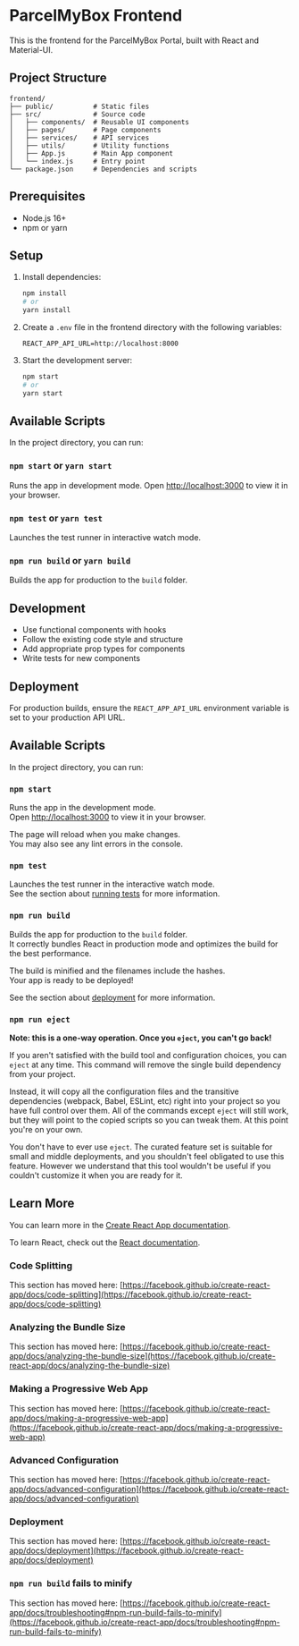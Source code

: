 # ParcelMyBox Frontend

This is the frontend for the ParcelMyBox Portal, built with React and Material-UI.

## Project Structure

```
frontend/
├── public/          # Static files
├── src/             # Source code
│   ├── components/  # Reusable UI components
│   ├── pages/       # Page components
│   ├── services/    # API services
│   ├── utils/       # Utility functions
│   ├── App.js       # Main App component
│   └── index.js     # Entry point
└── package.json     # Dependencies and scripts
```

## Prerequisites

- Node.js 16+
- npm or yarn

## Setup

1. Install dependencies:
   ```bash
   npm install
   # or
   yarn install
   ```

2. Create a `.env` file in the frontend directory with the following variables:
   ```
   REACT_APP_API_URL=http://localhost:8000
   ```

3. Start the development server:
   ```bash
   npm start
   # or
   yarn start
   ```

## Available Scripts

In the project directory, you can run:

### `npm start` or `yarn start`

Runs the app in development mode. Open [http://localhost:3000](http://localhost:3000) to view it in your browser.

### `npm test` or `yarn test`

Launches the test runner in interactive watch mode.

### `npm run build` or `yarn build`

Builds the app for production to the `build` folder.

## Development

- Use functional components with hooks
- Follow the existing code style and structure
- Add appropriate prop types for components
- Write tests for new components

## Deployment

For production builds, ensure the `REACT_APP_API_URL` environment variable is set to your production API URL.

## Available Scripts

In the project directory, you can run:

### `npm start`

Runs the app in the development mode.\
Open [http://localhost:3000](http://localhost:3000) to view it in your browser.

The page will reload when you make changes.\
You may also see any lint errors in the console.

### `npm test`

Launches the test runner in the interactive watch mode.\
See the section about [running tests](https://facebook.github.io/create-react-app/docs/running-tests) for more information.

### `npm run build`

Builds the app for production to the `build` folder.\
It correctly bundles React in production mode and optimizes the build for the best performance.

The build is minified and the filenames include the hashes.\
Your app is ready to be deployed!

See the section about [deployment](https://facebook.github.io/create-react-app/docs/deployment) for more information.

### `npm run eject`

**Note: this is a one-way operation. Once you `eject`, you can't go back!**

If you aren't satisfied with the build tool and configuration choices, you can `eject` at any time. This command will remove the single build dependency from your project.

Instead, it will copy all the configuration files and the transitive dependencies (webpack, Babel, ESLint, etc) right into your project so you have full control over them. All of the commands except `eject` will still work, but they will point to the copied scripts so you can tweak them. At this point you're on your own.

You don't have to ever use `eject`. The curated feature set is suitable for small and middle deployments, and you shouldn't feel obligated to use this feature. However we understand that this tool wouldn't be useful if you couldn't customize it when you are ready for it.

## Learn More

You can learn more in the [Create React App documentation](https://facebook.github.io/create-react-app/docs/getting-started).

To learn React, check out the [React documentation](https://reactjs.org/).

### Code Splitting

This section has moved here: [https://facebook.github.io/create-react-app/docs/code-splitting](https://facebook.github.io/create-react-app/docs/code-splitting)

### Analyzing the Bundle Size

This section has moved here: [https://facebook.github.io/create-react-app/docs/analyzing-the-bundle-size](https://facebook.github.io/create-react-app/docs/analyzing-the-bundle-size)

### Making a Progressive Web App

This section has moved here: [https://facebook.github.io/create-react-app/docs/making-a-progressive-web-app](https://facebook.github.io/create-react-app/docs/making-a-progressive-web-app)

### Advanced Configuration

This section has moved here: [https://facebook.github.io/create-react-app/docs/advanced-configuration](https://facebook.github.io/create-react-app/docs/advanced-configuration)

### Deployment

This section has moved here: [https://facebook.github.io/create-react-app/docs/deployment](https://facebook.github.io/create-react-app/docs/deployment)

### `npm run build` fails to minify

This section has moved here: [https://facebook.github.io/create-react-app/docs/troubleshooting#npm-run-build-fails-to-minify](https://facebook.github.io/create-react-app/docs/troubleshooting#npm-run-build-fails-to-minify)
